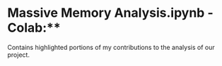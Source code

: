 # Massive Memory Analysis.ipynb - Colab:**
Contains highlighted portions of my contributions to the analysis of our project.
